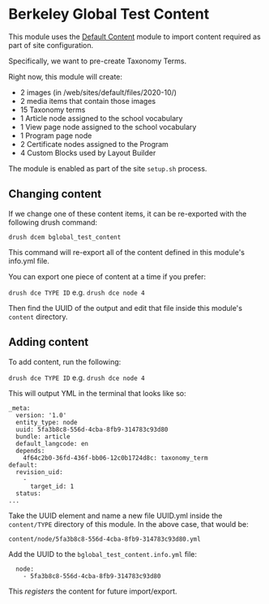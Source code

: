 # Berkeley Global Test Content

This module uses the [Default Content](https://www.drupal.org/project/default_content) module to import content required as part of site configuration.

Specifically, we want to pre-create Taxonomy Terms.

Right now, this module will create:

* 2 images (in /web/sites/default/files/2020-10/)
* 2 media items that contain those images
* 15 Taxonomy terms
* 1 Article node assigned to the school vocabulary
* 1 View page node assigned to the school vocabulary
* 1 Program page node
* 2 Certificate nodes assigned to the Program
* 4 Custom Blocks used by Layout Builder

The module is enabled as part of the site `setup.sh` process.

## Changing content

If we change one of these content items, it can be re-exported with the following drush command:

`drush dcem bglobal_test_content`

This command will re-export all of the content defined in this module's info.yml file.

You can export one piece of content at a time if you prefer:

`drush dce TYPE ID` e.g. `drush dce node 4`

Then find the UUID of the output and edit that file inside this module's `content` directory.

## Adding content

To add content, run the following:

`drush dce TYPE ID` e.g. `drush dce node 4`

This will output YML in the terminal that looks like so:

```
_meta:
  version: '1.0'
  entity_type: node
  uuid: 5fa3b8c8-556d-4cba-8fb9-314783c93d80
  bundle: article
  default_langcode: en
  depends:
    4f64c2b0-36fd-436f-bb06-12c0b1724d8c: taxonomy_term
default:
  revision_uid:
    -
      target_id: 1
  status:
...

```

Take the UUID element and name a new file UUID.yml inside the `content/TYPE` directory of this module. In the above case, that would be:

`content/node/5fa3b8c8-556d-4cba-8fb9-314783c93d80.yml`

Add the UUID to the `bglobal_test_content.info.yml` file:
```
  node:
    - 5fa3b8c8-556d-4cba-8fb9-314783c93d80
```

This *registers* the content for future import/export.
